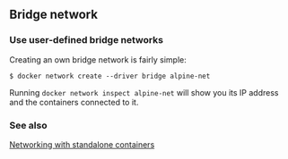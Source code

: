 ## Bridge network

### Use user-defined bridge networks

Creating an own bridge network is fairly simple:

```shell script
$ docker network create --driver bridge alpine-net
```

Running `docker network inspect alpine-net` will show you its IP address and the containers connected to it.

### See also
[Networking with standalone containers](https://docs.docker.com/network/network-tutorial-standalone)